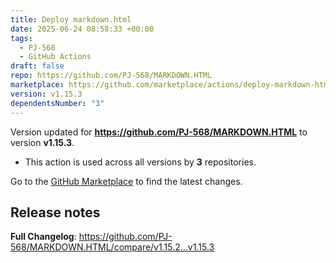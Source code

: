 ```yaml
---
title: Deploy markdown.html
date: 2025-06-24 08:58:33 +00:00
tags:
  - PJ-568
  - GitHub Actions
draft: false
repo: https://github.com/PJ-568/MARKDOWN.HTML
marketplace: https://github.com/marketplace/actions/deploy-markdown-html
version: v1.15.3
dependentsNumber: "3"
---
```



Version updated for **https://github.com/PJ-568/MARKDOWN.HTML** to version **v1.15.3**.
- This action is used across all versions by **3** repositories.

Go to the [GitHub Marketplace](https://github.com/marketplace/actions/deploy-markdown-html) to find the latest changes.

## Release notes

**Full Changelog**: https://github.com/PJ-568/MARKDOWN.HTML/compare/v1.15.2...v1.15.3
